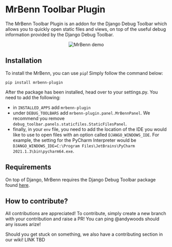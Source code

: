 # MrBenn Toolbar Plugin

The MrBenn Toolbar Plugin is an addon for the Django Debug Toolbar which allows you to quickly
open static files and views, on top of the useful debug information provided by
the Django Debug Toolbar.

<p align="center">
    <img alt="MrBenn demo" src="https://user-images.githubusercontent.com/36422452/142882309-3885b572-45ed-4b98-876a-f25abb68192a.png">
</p>

## Installation

To install the MrBenn, you can use `pip`! Simply follow the command below:

```pip install mrbenn-plugin```

After the package has been installed, head over to your settings.py. You need to
add the following:

- in ``INSTALLED_APPS`` add ``mrbenn-plugin``
- under ``DEBUG_TOOLBARS`` add ``mrbenn-plugin.panel.MrBennPanel``. We recommend you remove
`debug_toolbar.panels.staticfiles.StaticFilesPanel`.
- finally, in your `env` file, you need to add the location of the IDE you would like to use to
open files with an option called ``DJANGO_WINDOWS_IDE``. For example, the setting for the PyCharm
Interpreter would be `DJANGO_WINDOWS_IDE=C:\Program Files\JetBrains\PyCharm 2021.1.3\bin\pycharm64.exe`. 

## Requirements

On top of Django, MrBenn requires the Django Debug Toolbar package found 
[here](https://github.com/jazzband/django-debug-toolbar).

## How to contribute?

All contributions are appreciated! To contribute, simply create a new branch with your contribution
and raise a PR! You can ping @andywoods should any issues arize!

Should you get stuck on something, we also have a contributing section in our wiki! LINK TBD